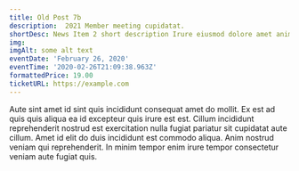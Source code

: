 ```yaml
---
title: Old Post 7b
description:  2021 Member meeting cupidatat.
shortDesc: News Item 2 short description Irure eiusmod dolore amet anim non laboris amet.
img: 
imgAlt: some alt text
eventDate: 'February 26, 2020'
eventTime: '2020-02-26T21:09:38.963Z'
formattedPrice: 19.00
ticketURL: https://example.com
---
```




Aute sint amet id sint quis incididunt consequat amet do mollit. Ex est ad quis quis aliqua ea id excepteur quis irure est est. Cillum incididunt reprehenderit nostrud est exercitation nulla fugiat pariatur sit cupidatat aute cillum. Amet id elit do duis incididunt est commodo aliqua. Anim nostrud veniam qui reprehenderit. In minim tempor enim irure tempor consectetur veniam aute fugiat quis.